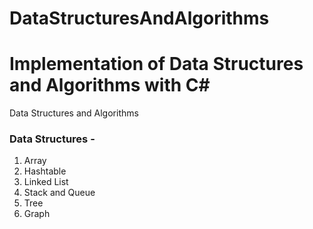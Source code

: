 # DataStructuresAndAlgorithms
# Implementation of Data Structures and Algorithms with C#
Data Structures and Algorithms

### Data Structures - 
  1. Array
  2. Hashtable
  3. Linked List
  4. Stack and Queue
  5. Tree
  6. Graph
